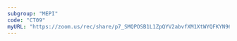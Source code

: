 ```yaml
---
subgroup: "MEPI"
code: "CT09"
myURL: "https://zoom.us/rec/share/p7_SMQPOSB1L1ZpQYV2abvfXM1XtWYQFKYN96Y4OeQyIrhkJjT60f1Mks08maWEe.scqFXxjfnoykgmN7?startTime=1623936611000"
---
```

